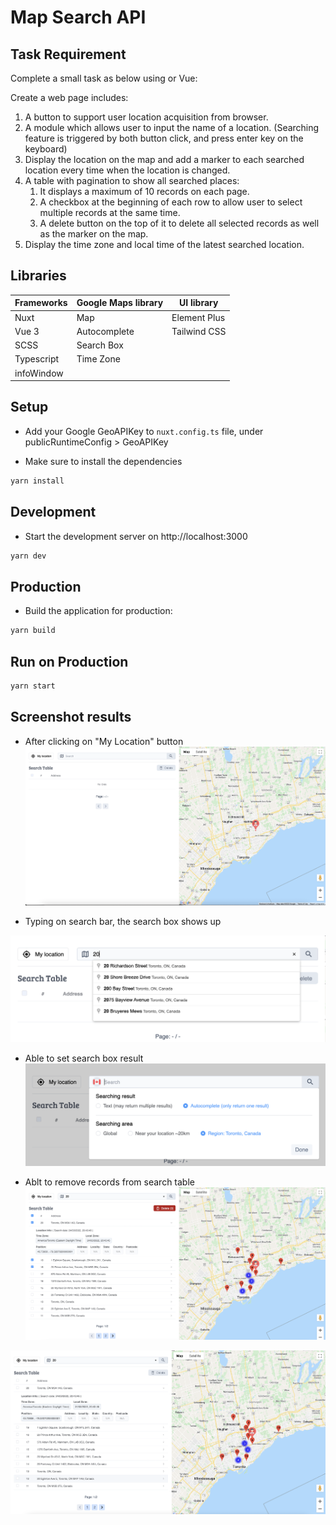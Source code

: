 # Map Search API

## Task Requirement

Complete a small task as below using or Vue:

Create a web page includes:

1. A button to support user location acquisition from browser.
2. A module which allows user to input the name of a location. (Searching feature is triggered by both button click, and press enter key on the keyboard)
3. Display the location on the map and add a marker to each searched location every time when the location is changed.
4. A table with pagination to show all searched places:
   1. It displays a maximum of 10 records on each page.
   2. A checkbox at the beginning of each row to allow user to select multiple records at the same time.
   3. A delete button on the top of it to delete all selected records as well as the marker on the map.
5. Display the time zone and local time of the latest searched location.

## Libraries

| Frameworks | Google Maps library | UI library   |
| ---------- | ------------------- | ------------ |
| Nuxt       | Map                 | Element Plus |
| Vue 3      | Autocomplete        | Tailwind CSS |
| SCSS       | Search Box          |
| Typescript | Time Zone           |
| infoWindow |

## Setup

- Add your Google GeoAPIKey to `nuxt.config.ts` file, under publicRuntimeConfig > GeoAPIKey

- Make sure to install the dependencies

```bash
yarn install
```

## Development

- Start the development server on http://localhost:3000

```bash
yarn dev
```

## Production

- Build the application for production:

```bash
yarn build
```

## Run on Production

```bash
yarn start
```

## Screenshot results

- After clicking on "My Location" button
  <img src="https://github.com/yuchailam/Map-searching-and-pointing/blob/888a83ed39a1b4b342821f3b714b66be1a0c62f5/screenshopts/myLocation.png" width=“250”>

- Typing on search bar, the search box shows up

<img src="https://github.com/yuchailam/Map-searching-and-pointing/blob/888a83ed39a1b4b342821f3b714b66be1a0c62f5/screenshopts/seachBox.png" width=“250”>

- Able to set search box result
  <img src="https://github.com/yuchailam/Map-searching-and-pointing/blob/888a83ed39a1b4b342821f3b714b66be1a0c62f5/screenshopts/Autocomplete.png" width=“250”>

- Ablt to remove records from search table
  <img src="https://github.com/yuchailam/Map-searching-and-pointing/blob/888a83ed39a1b4b342821f3b714b66be1a0c62f5/screenshopts/removeRows.png" width=“250”>

<img src="https://github.com/yuchailam/Map-searching-and-pointing/blob/888a83ed39a1b4b342821f3b714b66be1a0c62f5/screenshopts/searchResult.png" width=“250”>
